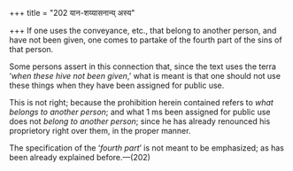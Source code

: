 +++
title = "202 यान-शय्यासनान्य् अस्य"

+++
If one uses the conveyance, etc., that belong to another person, and
have not been given, one comes to partake of the fourth part of the sins
of that person.

Some persons assert in this connection that, since the text uses the
terra ‘*when these hive not been given*,’ what is meant is that one
should not use these things when they have been assigned for public use.

This is not right; because the prohibition herein contained refers to
*what belongs to another person*; and what 1 ms been assigned for public
use does not *belong to another person*; since he has already renounced
his proprietory right over them, in the proper manner.

The specification of the ‘*fourth part*’ is not meant to be emphasized;
as has been already explained before.—(202)


